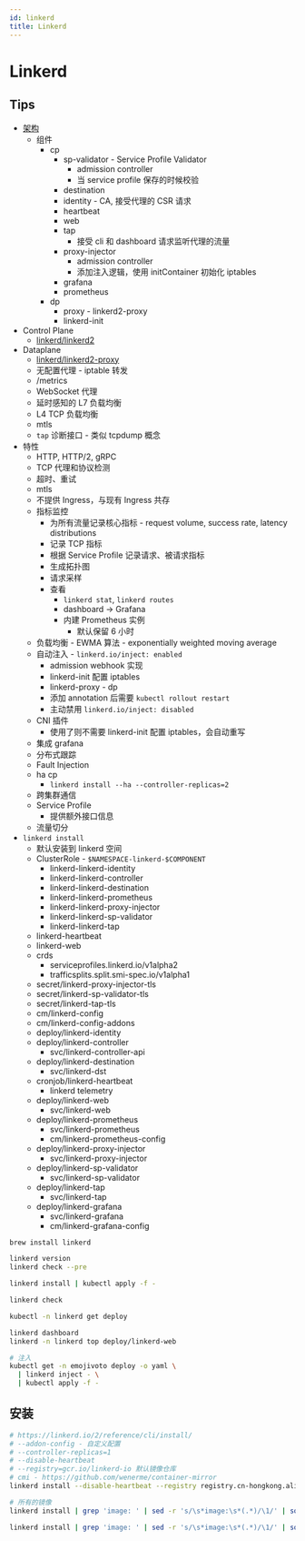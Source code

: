 ```yaml
---
id: linkerd
title: Linkerd
---
```


# Linkerd
## Tips
* [架构](https://linkerd.io/2/reference/architecture/)
  * 组件
    * cp
      * sp-validator - Service Profile Validator
        * admission controller
        * 当 service profile 保存的时候校验
      * destination
      * identity - CA, 接受代理的 CSR 请求
      * heartbeat
      * web
      * tap
        * 接受 cli 和 dashboard 请求监听代理的流量
      * proxy-injector
        * admission controller
        * 添加注入逻辑，使用 initContainer 初始化 iptables
      * grafana
      * prometheus
    * dp
      * proxy - linkerd2-proxy
      * linkerd-init
* Control Plane
  * [linkerd/linkerd2](https://github.com/linkerd/linkerd2)
* Dataplane
  * [linkerd/linkerd2-proxy](https://github.com/linkerd/linkerd2-proxy)
  * 无配置代理 - iptable 转发
  * /metrics
  * WebSocket 代理
  * 延时感知的 L7 负载均衡
  * L4 TCP 负载均衡
  * mtls
  * `tap` 诊断接口 - 类似 tcpdump 概念
* 特性
  * HTTP, HTTP/2, gRPC
  * TCP 代理和协议检测
  * 超时、重试
  * mtls
  * 不提供 Ingress，与现有 Ingress 共存
  * 指标监控
    * 为所有流量记录核心指标 - request volume, success rate, latency distributions
    * 记录 TCP 指标
    * 根据 Service Profile 记录请求、被请求指标
    * 生成拓扑图
    * 请求采样
    * 查看
      * `linkerd stat`, `linkerd routes`
      * dashboard -> Grafana
      * 内建 Prometheus 实例
        * 默认保留 6 小时
  * 负载均衡 - EWMA 算法 - exponentially weighted moving average
  * 自动注入 - `linkerd.io/inject: enabled`
    * admission webhook 实现
    * linkerd-init 配置 iptables
    * linkerd-proxy - dp
    * 添加 annotation 后需要 `kubectl rollout restart`
    * 主动禁用 `linkerd.io/inject: disabled`
  * CNI 插件
    * 使用了则不需要 linkerd-init 配置 iptables，会自动重写
  * 集成 grafana
  * 分布式跟踪
  * Fault Injection
  * ha cp
    * `linkerd install --ha --controller-replicas=2`
  * 跨集群通信
  * Service Profile
    * 提供额外接口信息
  * 流量切分
* `linkerd install`
  * 默认安装到 linkerd 空间
  * ClusterRole - `$NAMESPACE-linkerd-$COMPONENT`
    * linkerd-linkerd-identity
    * linkerd-linkerd-controller
    * linkerd-linkerd-destination
    * linkerd-linkerd-prometheus
    * linkerd-linkerd-proxy-injector
    * linkerd-linkerd-sp-validator
    * linkerd-linkerd-tap
  * linkerd-heartbeat
  * linkerd-web
  * crds
    * serviceprofiles.linkerd.io/v1alpha2
    * trafficsplits.split.smi-spec.io/v1alpha1
  * secret/linkerd-proxy-injector-tls
  * secret/linkerd-sp-validator-tls
  * secret/linkerd-tap-tls
  * cm/linkerd-config
  * cm/linkerd-config-addons
  * deploy/linkerd-identity
  * deploy/linkerd-controller
    * svc/linkerd-controller-api
  * deploy/linkerd-destination
    * svc/linkerd-dst
  * cronjob/linkerd-heartbeat
    * linkerd telemetry
  * deploy/linkerd-web
    * svc/linkerd-web
  * deploy/linkerd-prometheus
    * svc/linkerd-prometheus
    * cm/linkerd-prometheus-config
  * deploy/linkerd-proxy-injector
    * svc/linkerd-proxy-injector
  * deploy/linkerd-sp-validator
    * svc/linkerd-sp-validator
  * deploy/linkerd-tap
    * svc/linkerd-tap
  * deploy/linkerd-grafana
    * svc/linkerd-grafana
    * cm/linkerd-grafana-config

```bash
brew install linkerd

linkerd version
linkerd check --pre

linkerd install | kubectl apply -f -

linkerd check

kubectl -n linkerd get deploy

linkerd dashboard
linkerd -n linkerd top deploy/linkerd-web

# 注入
kubectl get -n emojivoto deploy -o yaml \
  | linkerd inject - \
  | kubectl apply -f -
```

## 安装
```bash
# https://linkerd.io/2/reference/cli/install/
# --addon-config - 自定义配置
# --controller-replicas=1
# --disable-heartbeat 
# --registry=gcr.io/linkerd-io 默认镜像仓库
# cmi - https://github.com/wenerme/container-mirror
linkerd install --disable-heartbeat --registry registry.cn-hongkong.aliyuncs.com/cmi

# 所有的镜像
linkerd install | grep 'image: ' | sed -r 's/\s*image:\s*(.*)/\1/' | sort -u

linkerd install | grep 'image: ' | sed -r 's/\s*image:\s*(.*)/\1/' | sort -u | xargs -n 1 -I {} echo A {} B
```

